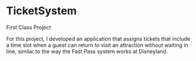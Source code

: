 # TicketSystem
First Class Project

For this project, I developed an application that assigns tickets that include a time slot when a guest can return to visit an 
attraction without waiting in line, similar to the way the Fast Pass system works at Disneyland.
